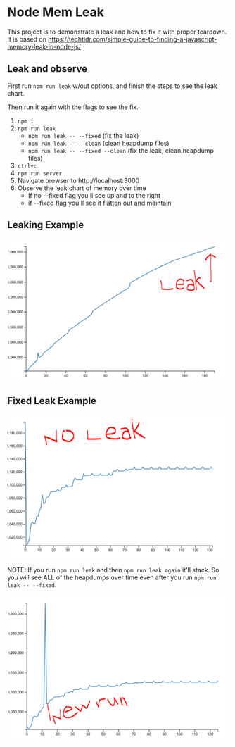 # Node Mem Leak

This project is to demonstrate a leak and how to fix it with proper teardown.
It is based on https://techtldr.com/simple-guide-to-finding-a-javascript-memory-leak-in-node-js/

## Leak and observe

First run `npm run leak` w/out options, and finish the steps to see the leak chart.

Then run it again with the flags to see the fix.

1. `npm i`
2. `npm run leak`
   - `npm run leak -- --fixed` (fix the leak)
   - `npm run leak -- --clean` (clean heapdump files)
   - `npm run leak -- --fixed --clean` (fix the leak, clean heapdump files)
3. `ctrl+c`
4. `npm run server`
5. Navigate browser to http://localhost:3000
6. Observe the leak chart of memory over time
   - If no --fixed flag you'll see up and to the right
   - if --fixed flag you'll see it flatten out and maintain

## Leaking Example

![Memory Leak](public/yes-leak.PNG "Memory Leak")

## Fixed Leak Example

![Fixed Memory Leak](public/no-leak.PNG "Fixed Memory Leak")

NOTE: If you run `npm run leak` and then `npm run leak again` it'll stack. So you will see ALL of the heapdumps over time even after you run `npm run leak -- --fixed`.

![Stacking Results](public/stacked.PNG "Stacking runs")
